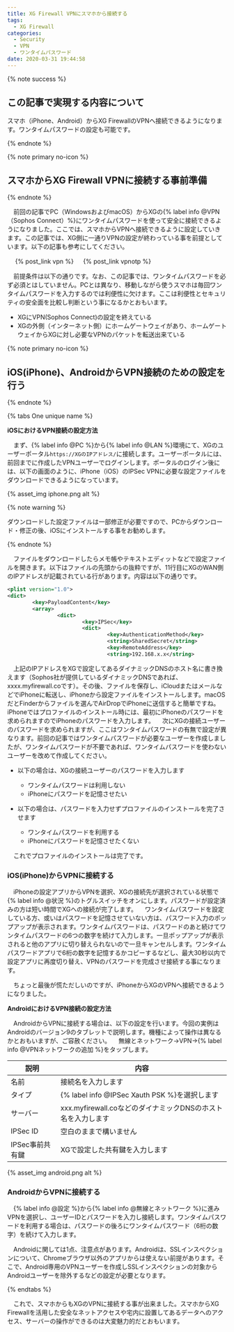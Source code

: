```yaml
---
title: XG Firewall VPNにスマホから接続する
tags:
  - XG Firewall
categories:
  - Security
  - VPN
  - ワンタイムパスワード
date: 2020-03-31 19:44:58
---
```


{% note success  %}

## この記事で実現する内容について

スマホ（iPhone、Android）からXG FirewallのVPNへ接続できるようになります。ワンタイムパスワードの設定も可能です。

{% endnote %}
<!-- more -->

{% note primary no-icon %}

## スマホからXG Firewall VPNに接続する事前準備

{% endnote %}

　前回の記事でPC（WindowsおよびmacOS）からXGの{% label info @VPN（Sophos Connect）%}にワンタイムパスワードを使って安全に接続できるようになりました。ここでは、スマホからVPNへ接続できるように設定していきます。この記事では、XG側に一通りVPNの設定が終わっている事を前提としています。以下の記事も参考にしてください。

　 {% post_link vpn %}
　 {% post_link vpnotp %}

　前提条件は以下の通りです。なお、この記事では、ワンタイムパスワードを必ず必須とはしていません。PCとは異なり、移動しながら使うスマホは毎回ワンタイムパスワードを入力するのでは利便性に欠けます。ここは利便性とセキュリティの安全面を比較し判断という事になるかとおもいます。

- XGにVPN(Sophos Connect)の設定を終えている
- XGの外側（インターネット側）にホームゲートウェイがあり、ホームゲートウェイからXGに対し必要なVPNのパケットを転送出来ている

{% note primary no-icon %}

## iOS(iPhone)、AndroidからVPN接続のための設定を行う

{% endnote %}

{% tabs One unique name %}
<!-- tab <i class="fab fa-apple"></i>iOS -->
**iOSにおけるVPN接続の設定方法**

　まず、{% label info @PC %}から{% label info @LAN %}環境にて、XGのユーザーポータル`https://XGのIPアドレス/`に接続します。ユーザーポータルには、前回までに作成したVPNユーザーでログインします。ポータルのログイン後には、以下の画面のように、iPhone（iOS）のIPSec VPNに必要な設定ファイルをダウンロードできるようになっています。

{% asset_img iphone.png alt %}

{% note warning  %}

ダウンロードした設定ファイルは一部修正が必要ですので、PCからダウンロード・修正の後、iOSにインストールする事をお勧めします。

{% endnote %}

　ファイルをダウンロードしたらメモ帳やテキストエディットなどで設定ファイルを開きます。以下はファイルの先頭からの抜粋ですが、11行目にXGのWAN側のIPアドレスが記載されている行があります。内容は以下の通りです。

```xml
<plist version="1.0">
<dict>
        <key>PayloadContent</key>
        <array>
                <dict>
                        <key>IPSec</key>
                        <dict>
                                <key>AuthenticationMethod</key>
                                <string>SharedSecret</string>
                                <key>RemoteAddress</key>
                                <string>192.168.x.x</string>
```

　上記のIPアドレスをXGで設定してあるダイナミックDNSのホスト名に書き換えます（Sophos社が提供しているダイナミックDNSであれば、xxxx.myfirewall.coです）。その後、ファイルを保存し、iCloudまたはメールなどでiPhoneに転送し、iPhoneから設定ファイルをインストールします。macOSだとFinderからファイルを選んでAirDropでiPhoneに送信すると簡単ですね。iPhoneではプロファイルのインストール時には、最初にiPhoneのパスワードを求められますのでiPhoneのパスワードを入力します。
　次にXGの接続ユーザーのパスワードを求められますが、ここはワンタイムパスワードの有無で設定が異なります。前回の記事ではワンタイムパスワードが必要なユーザーを作成しましたが、ワンタイムパスワードが不要であれば、ワンタイムパスワードを使わないユーザーを改めて作成してください。

- 以下の場合は、XGの接続ユーザーのパスワードを入力します
  - ワンタイムパスワードは利用しない
  - iPhoneにパスワードを記憶させたい


- 以下の場合は、パスワードを入力せずプロファイルのインストールを完了させます
  - ワンタイムパスワードを利用する
  - iPhoneにパスワードを記憶させたくない

　これでプロファイルのインストールは完了です。

### iOS(iPhone)からVPNに接続する

　iPhoneの設定アプリからVPNを選択、XGの接続先が選択されている状態で{% label info @状況 %}のトグルスイッチをオンにします。パスワードが設定済みの方は短い時間でXGへの接続が完了します。
　ワンタイムパスワードを設定している方、或いはパスワードを記憶させていない方は、パスワード入力のポップアップが表示されます。ワンタイムパスワードは、パスワードのあと続けてワンタイムパスワードの6つの数字を続けて入力します。一旦ポップアップが表示されると他のアプリに切り替えられないので一旦キャンセルします。ワンタイムパスワードアプリで6桁の数字を記憶するかコピーするなどし、最大30秒以内で設定アプリに再度切り替え、VPNのパスワードを完成させ接続する事になります。

　ちょっと最後が慌ただしいのですが、iPhoneからXGのVPNへ接続できるようになりました。

<!-- endtab -->

<!-- tab <i class="fab fa-android"></i>Android -->
**AndroidにおけるVPN接続の設定方法**

　AndroidからVPNに接続する場合は、以下の設定を行います。今回の実例はAndroidのバージョン9のタブレットで説明します。機種によって操作は異なるかとおもいますが、ご容赦ください。
　無線とネットワーク→VPN→{% label info @VPNネットワークの追加 %}をタップします。

| 説明            | 内容                                                         |
| --------------- | ------------------------------------------------------------ |
| 名前            | 接続名を入力します                                           |
| タイプ          | {% label info @IPSec Xauth PSK %}を選択します                |
| サーバー        | xxx.myfirewall.coなどのダイナミックDNSのホスト名を入力します |
| IPSec ID        | 空白のままで構いません                                       |
| IPSec事前共有鍵 | XGで設定した共有鍵を入力します                               |

{% asset_img android.png alt %}

### AndroidからVPNに接続する

　{% label info @設定 %}から{% label info @無線とネットワーク %}に進みVPNを選択し、ユーザーIDとパスワードを入力し接続します。ワンタイムパスワードを利用する場合は、パスワードの後ろにワンタイムパスワード（6桁の数字）を続けて入力します。

　Androidに関しては1点、注意点があります。Androidは、SSLインスペクションについて、Chromeブラウザ以外のアプリからは使えない前提があります。そこで、Android専用のVPNユーザーを作成しSSLインスペクションの対象からAndroidユーザーを除外するなどの設定が必要となります。
<!-- endtab -->
{% endtabs %}

　これで、スマホからもXGのVPNに接続する事が出来ました。スマホからXG Firewallを活用した安全なネットアクセスや宅内に設置してあるデータへのアクセス、サーバーの操作ができるのは大変魅力的だとおもいます。

